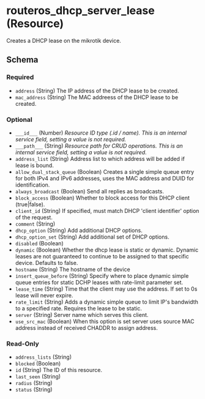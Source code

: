 # routeros_dhcp_server_lease (Resource)
Creates a DHCP lease on the mikrotik device.



<!-- schema generated by tfplugindocs -->
## Schema

### Required

- `address` (String) The IP address of the DHCP lease to be created.
- `mac_address` (String) The MAC addreess of the DHCP lease to be created.

### Optional

- `___id___` (Number) <em>Resource ID type (.id / name). This is an internal service field, setting a value is not required.</em>
- `___path___` (String) <em>Resource path for CRUD operations. This is an internal service field, setting a value is not required.</em>
- `address_list` (String) Address list to which address will be added if lease is bound.
- `allow_dual_stack_queue` (Boolean) Creates a single simple queue entry for both IPv4 and IPv6 addresses, uses the MAC address and DUID for identification.
- `always_broadcast` (Boolean) Send all replies as broadcasts.
- `block_access` (Boolean) Whether to block access for this DHCP client (true|false).
- `client_id` (String) If specified, must match DHCP 'client identifier' option of the request.
- `comment` (String)
- `dhcp_option` (String) Add additional DHCP options.
- `dhcp_option_set` (String) Add additional set of DHCP options.
- `disabled` (Boolean)
- `dynamic` (Boolean) Whether the dhcp lease is static or dynamic. Dynamic leases are not guaranteed to continue to be assigned to that specific device. Defaults to false.
- `hostname` (String) The hostname of the device
- `insert_queue_before` (String) Specify where to place dynamic simple queue entries for static DCHP leases with rate-limit parameter set.
- `lease_time` (String) Time that the client may use the address. If set to 0s lease will never expire.
- `rate_limit` (String) Adds a dynamic simple queue to limit IP's bandwidth to a specified rate. Requires the lease to be static.
- `server` (String) Server name which serves this client.
- `use_src_mac` (Boolean) When this option is set server uses source MAC address instead of received CHADDR to assign address.

### Read-Only

- `address_lists` (String)
- `blocked` (Boolean)
- `id` (String) The ID of this resource.
- `last_seen` (String)
- `radius` (String)
- `status` (String)


